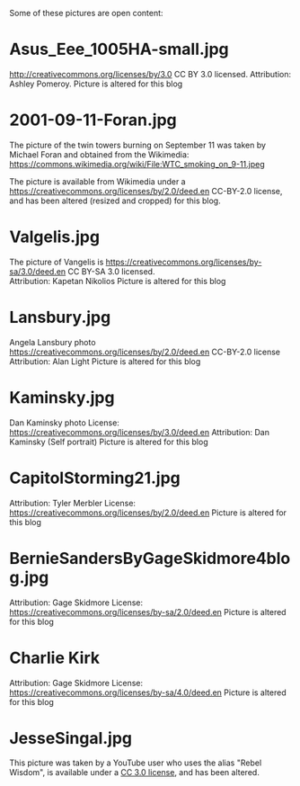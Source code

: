 Some of these pictures are open content:

# Asus_Eee_1005HA-small.jpg

http://creativecommons.org/licenses/by/3.0
CC BY 3.0 licensed.
Attribution: Ashley Pomeroy.
Picture is altered for this blog

# 2001-09-11-Foran.jpg

The picture of the twin towers burning on September 11 was taken
by Michael Foran and obtained from the Wikimedia:
https://commons.wikimedia.org/wiki/File:WTC_smoking_on_9-11.jpeg

The picture is available from Wikimedia under a
https://creativecommons.org/licenses/by/2.0/deed.en
CC-BY-2.0 license, and has been altered (resized and cropped) for this 
blog.

# Valgelis.jpg

The picture of Vangelis is
https://creativecommons.org/licenses/by-sa/3.0/deed.en
CC BY-SA 3.0 licensed.  
Attribution: Kapetan Nikolios
Picture is altered for this blog

# Lansbury.jpg

Angela Lansbury photo
https://creativecommons.org/licenses/by/2.0/deed.en
CC-BY-2.0 license
Attribution: Alan Light
Picture is altered for this blog

# Kaminsky.jpg

Dan Kaminsky photo
License: https://creativecommons.org/licenses/by/3.0/deed.en
Attribution: Dan Kaminsky (Self portrait)
Picture is altered for this blog

# CapitolStorming21.jpg

Attribution: Tyler Merbler
License: https://creativecommons.org/licenses/by/2.0/deed.en
Picture is altered for this blog

# BernieSandersByGageSkidmore4blog.jpg

Attribution: Gage Skidmore
License: https://creativecommons.org/licenses/by-sa/2.0/deed.en
Picture is altered for this blog

# Charlie Kirk

Attribution: Gage Skidmore
License: https://creativecommons.org/licenses/by-sa/4.0/deed.en
Picture is altered for this blog

# JesseSingal.jpg 

This picture was taken by a YouTube user who uses
the alias "Rebel Wisdom", is available under a [CC 3.0
license](https://creativecommons.org/licenses/by/3.0/deed.en), 
and has been altered.


